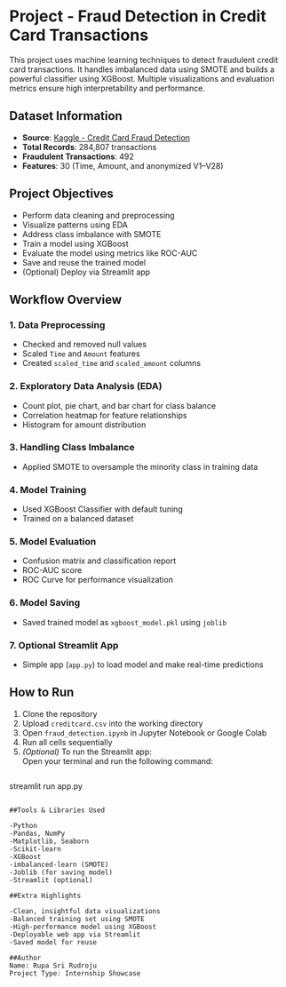 # Project - Fraud Detection in Credit Card Transactions

This project uses machine learning techniques to detect fraudulent credit card transactions. It handles imbalanced data using SMOTE and builds a powerful classifier using XGBoost. Multiple visualizations and evaluation metrics ensure high interpretability and performance.

## Dataset Information

- **Source**: [Kaggle - Credit Card Fraud Detection](https://www.kaggle.com/datasets/mlg-ulb/creditcardfraud)
- **Total Records**: 284,807 transactions  
- **Fraudulent Transactions**: 492  
- **Features**: 30 (Time, Amount, and anonymized V1–V28)

## Project Objectives

- Perform data cleaning and preprocessing  
- Visualize patterns using EDA  
- Address class imbalance with SMOTE  
- Train a model using XGBoost  
- Evaluate the model using metrics like ROC-AUC  
- Save and reuse the trained model  
- (Optional) Deploy via Streamlit app

## Workflow Overview

### 1. Data Preprocessing
- Checked and removed null values  
- Scaled `Time` and `Amount` features  
- Created `scaled_time` and `scaled_amount` columns

### 2. Exploratory Data Analysis (EDA)
- Count plot, pie chart, and bar chart for class balance  
- Correlation heatmap for feature relationships  
- Histogram for amount distribution

### 3. Handling Class Imbalance
- Applied SMOTE to oversample the minority class in training data

### 4. Model Training
- Used XGBoost Classifier with default tuning  
- Trained on a balanced dataset

### 5. Model Evaluation
- Confusion matrix and classification report  
- ROC-AUC score  
- ROC Curve for performance visualization

### 6. Model Saving
- Saved trained model as `xgboost_model.pkl` using `joblib`

### 7. Optional Streamlit App
- Simple app (`app.py`) to load model and make real-time predictions



## How to Run

1. Clone the repository  
2. Upload `creditcard.csv` into the working directory  
3. Open `fraud_detection.ipynb` in Jupyter Notebook or Google Colab  
4. Run all cells sequentially  
5. *(Optional)* To run the Streamlit app:  
   Open your terminal and run the following command:
   ```bash
streamlit run app.py
```

##Tools & Libraries Used

-Python
-Pandas, NumPy
-Matplotlib, Seaborn
-Scikit-learn
-XGBoost
-imbalanced-learn (SMOTE)
-Joblib (for saving model)
-Streamlit (optional)

##Extra Highlights

-Clean, insightful data visualizations
-Balanced training set using SMOTE
-High-performance model using XGBoost
-Deployable web app via Streamlit
-Saved model for reuse

##Author
Name: Rupa Sri Rudroju
Project Type: Internship Showcase
